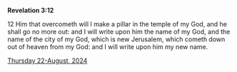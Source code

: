 **Revelation 3:12**

12 Him that overcometh will I make a pillar in the temple of my God, and he shall go no more out: and I will write upon him the name of my God, and the name of the city of my God, which is new Jerusalem, which cometh down out of heaven from my God: and I will write upon him my new name.

[Thursday 22-August, 2024](https://getbible.life/kjv/Revelation/3/12)
